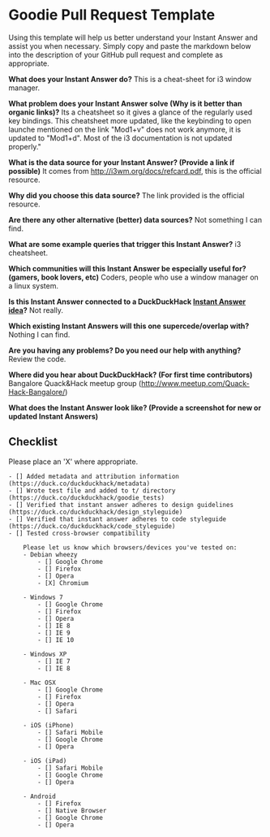 # Goodie Pull Request Template

Using this template will help us better understand your Instant Answer and assist you when necessary.  Simply copy and paste the markdown below into the description of your GitHub pull request and complete as appropriate.

**What does your Instant Answer do?**
This is a cheat-sheet for i3 window manager.

**What problem does your Instant Answer solve (Why is it better than organic links)?**
Its a cheatsheet so it gives a glance of the regularly used key bindings. This cheatsheet more updated, like the keybinding to open launche mentioned on the link  "Mod1+v" does not work anymore, it is updated to "Mod1+d". Most of the i3 documentation is not updated properly."

**What is the data source for your Instant Answer? (Provide a link if possible)**
It comes from http://i3wm.org/docs/refcard.pdf, this is the official resource.

**Why did you choose this data source?**
The link provided is the official resource.

**Are there any other alternative (better) data sources?**
Not something I can find.

**What are some example queries that trigger this Instant Answer?**
i3 cheatsheet.

**Which communities will this Instant Answer be especially useful for? (gamers, book lovers, etc)**
Coders, people who use a window manager on a linux system.

**Is this Instant Answer connected to a DuckDuckHack [Instant Answer idea](https://duck.co/ideas)?**
Not really.

**Which existing Instant Answers will this one supercede/overlap with?**
Nothing I can find.

**Are you having any problems? Do you need our help with anything?**
Review the code.

**Where did you hear about DuckDuckHack? (For first time contributors)**
Bangalore Quack&Hack meetup group (http://www.meetup.com/Quack-Hack-Bangalore/)

**What does the Instant Answer look like? (Provide a screenshot for new or updated Instant Answers)**


## Checklist
Please place an 'X' where appropriate.

```
- [] Added metadata and attribution information (https://duck.co/duckduckhack/metadata)
- [] Wrote test file and added to t/ directory (https://duck.co/duckduckhack/goodie_tests)
- [] Verified that instant answer adheres to design guidelines (https://duck.co/duckduckhack/design_styleguide)
- [] Verified that instant answer adheres to code styleguide (https://duck.co/duckduckhack/code_styleguide)
- [] Tested cross-browser compatibility

    Please let us know which browsers/devices you've tested on:
    - Debian wheezy
        - [] Google Chrome
        - [] Firefox
        - [] Opera
        - [X] Chromium

    - Windows 7
        - [] Google Chrome
        - [] Firefox
        - [] Opera
        - [] IE 8
        - [] IE 9
        - [] IE 10

    - Windows XP
        - [] IE 7
        - [] IE 8

    - Mac OSX
        - [] Google Chrome
        - [] Firefox
        - [] Opera
        - [] Safari

    - iOS (iPhone)
        - [] Safari Mobile
        - [] Google Chrome
        - [] Opera

    - iOS (iPad)
        - [] Safari Mobile
        - [] Google Chrome
        - [] Opera

    - Android
        - [] Firefox
        - [] Native Browser
        - [] Google Chrome
        - [] Opera

```
